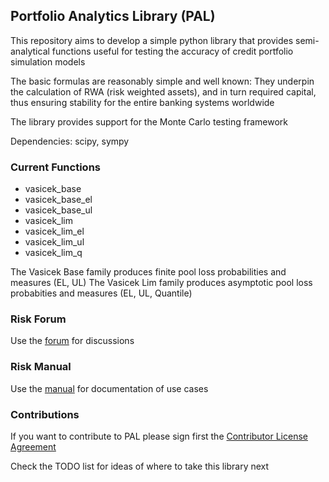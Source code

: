 ## Portfolio Analytics Library (PAL)

This repository aims to develop a simple python library that provides semi-analytical functions useful for testing the accuracy of credit portfolio simulation models

The basic formulas are reasonably simple and well known: They underpin the calculation of RWA (risk weighted assets), and in turn required capital, thus ensuring stability for the entire banking systems worldwide

The library provides support for the Monte Carlo testing framework

Dependencies: scipy, sympy

### Current Functions

* vasicek_base
* vasicek_base_el
* vasicek_base_ul
* vasicek_lim
* vasicek_lim_el
* vasicek_lim_ul
* vasicek_lim_q

The Vasicek Base family produces finite pool loss probabilities and measures (EL, UL)
The Vasicek Lim family produces asymptotic pool loss probabities and measures (EL, UL, Quantile)

### Risk Forum 
Use the [forum](https://www.openrisk.eu/commons/forum/viewforum.php?f=20) for discussions

### Risk Manual
Use the [manual](https://www.openrisk.eu/commons/risk_manual/Main_Page) for documentation of use cases

### Contributions

If you want to contribute to PAL please sign first the <a href="https://www.clahub.com/agreements/open-risk/OpenCPM">Contributor License Agreement</a>

Check the TODO list for ideas of where to take this library next
